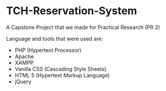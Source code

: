 # TCH-Reservation-System

A Capstone Project that we made for Practical Research (PR 2)

Language and tools that were used are:
- PHP (Hypertext Processor)
- Apache
- XAMPP
- Vanilla CSS (Cascading Style Sheets)
- HTML 5 (Hypertext Markup Language)
- jQuery
